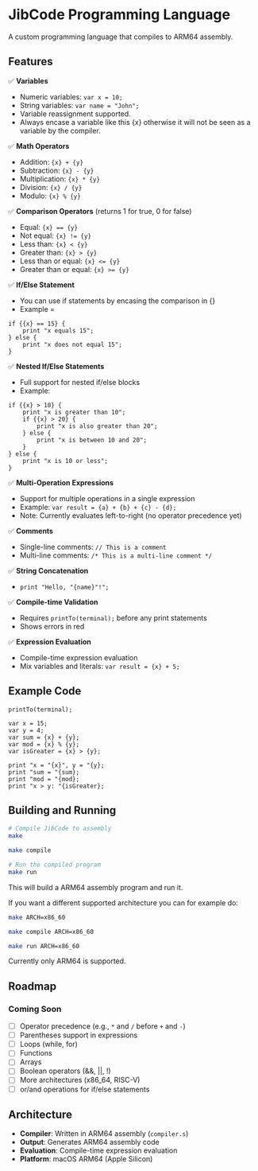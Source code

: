 # JibCode Programming Language

A custom programming language that compiles to ARM64 assembly.

## Features

✅ **Variables**
- Numeric variables: `var x = 10;`
- String variables: `var name = "John";`
- Variable reassignment supported.
- Always encase a variable like this {x} otherwise it will not be seen as a variable by the compiler.

✅ **Math Operators**
- Addition: `{x} + {y}`
- Subtraction: `{x} - {y}`
- Multiplication: `{x} * {y}`
- Division: `{x} / {y}`
- Modulo: `{x} % {y}`

✅ **Comparison Operators** (returns 1 for true, 0 for false)
- Equal: `{x} == {y}`
- Not equal: `{x} != {y}`
- Less than: `{x} < {y}`
- Greater than: `{x} > {y}`
- Less than or equal: `{x} <= {y}`
- Greater than or equal: `{x} >= {y}`

✅ **If/Else Statement**
- You can use if statements by encasing the comparison in {}
- Example = 
```jibcode
if {{x} == 15} {
    print "x equals 15";
} else {
    print "x does not equal 15";
}
```

✅ **Nested If/Else Statements**
- Full support for nested if/else blocks
- Example:
```jibcode
if {{x} > 10} {
    print "x is greater than 10";
    if {{x} > 20} {
        print "x is also greater than 20";
    } else {
        print "x is between 10 and 20";
    }
} else {
    print "x is 10 or less";
}
```

✅ **Multi-Operation Expressions**
- Support for multiple operations in a single expression
- Example: `var result = {a} + {b} + {c} - {d};`
- Note: Currently evaluates left-to-right (no operator precedence yet)

✅ **Comments**
- Single-line comments: `// This is a comment`
- Multi-line comments: `/* This is a multi-line comment */`

✅ **String Concatenation**
- `print "Hello, "{name}"!";`

✅ **Compile-time Validation**
- Requires `printTo(terminal);` before any print statements
- Shows errors in red

✅ **Expression Evaluation**
- Compile-time expression evaluation
- Mix variables and literals: `var result = {x} + 5;`

## Example Code

```jibcode
printTo(terminal);

var x = 15;
var y = 4;
var sum = {x} + {y};
var mod = {x} % {y};
var isGreater = {x} > {y};

print "x = "{x}", y = "{y};
print "sum = "{sum};
print "mod = "{mod};
print "x > y: "{isGreater};
```

## Building and Running

```bash
# Compile JibCode to assembly
make

make compile

# Run the compiled program
make run
```

This will build a ARM64 assembly program and run it.

If you want a different supported architecture you can for example do:

```bash
make ARCH=x86_60

make compile ARCH=x86_60

make run ARCH=x86_60
```

Currently only ARM64 is supported.

## Roadmap

### Coming Soon
- [ ] Operator precedence (e.g., `*` and `/` before `+` and `-`)
- [ ] Parentheses support in expressions
- [ ] Loops (while, for)
- [ ] Functions
- [ ] Arrays
- [ ] Boolean operators (&&, ||, !)
- [ ] More architectures (x86_64, RISC-V)
- [ ] or/and operations for if/else statements

## Architecture

- **Compiler**: Written in ARM64 assembly (`compiler.s`)
- **Output**: Generates ARM64 assembly code
- **Evaluation**: Compile-time expression evaluation
- **Platform**: macOS ARM64 (Apple Silicon)
